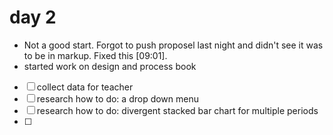 # day 2

- Not a good start. Forgot to push proposel last night and didn't see it was to be in markup. Fixed this [09:01].
- started work on design and process book


- [ ] collect data for teacher
- [ ] research how to do: a drop down menu
- [ ] research how to do: divergent stacked bar chart for multiple periods
- [ ] 
